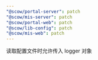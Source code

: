 ```yaml
---
"@scow/portal-server": patch
"@scow/mis-server": patch
"@scow/portal-web": patch
"@scow/lib-config": patch
"@scow/mis-web": patch
---
```


读取配置文件时允许传入 logger 对象
